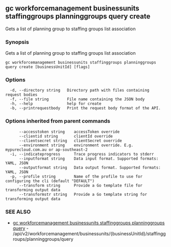 ## gc workforcemanagement businessunits staffinggroups planninggroups query create

Gets a list of planning group to staffing groups list association

### Synopsis

Gets a list of planning group to staffing groups list association

```
gc workforcemanagement businessunits staffinggroups planninggroups query create [businessUnitId] [flags]
```

### Options

```
  -d, --directory string   Directory path with files containing request bodies
  -f, --file string        File name containing the JSON body
  -h, --help               help for create
  -b, --printrequestbody   Print the request body format of the API.
```

### Options inherited from parent commands

```
      --accesstoken string    accessToken override
      --clientid string       clientId override
      --clientsecret string   clientSecret override
      --environment string    environment override. E.g. mypurecloud.com.au or ap-southeast-2
  -i, --indicateprogress      Trace progress indicators to stderr
      --inputformat string    Data input format. Supported formats: YAML, JSON
      --outputformat string   Data output format. Supported formats: YAML, JSON
  -p, --profile string        Name of the profile to use for configuring the cli (default "DEFAULT")
      --transform string      Provide a Go template file for transforming output data
      --transformstr string   Provide a Go template string for transforming output data
```

### SEE ALSO

* [gc workforcemanagement businessunits staffinggroups planninggroups query](gc_workforcemanagement_businessunits_staffinggroups_planninggroups_query.html)	 - /api/v2/workforcemanagement/businessunits/{businessUnitId}/staffinggroups/planninggroups/query


